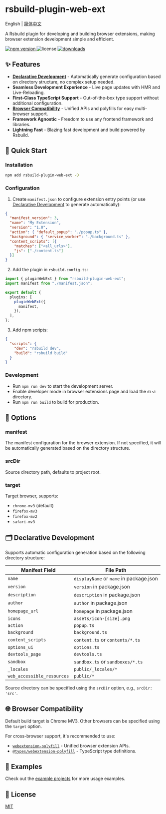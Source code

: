 # rsbuild-plugin-web-ext

English | [简体中文](./README-zh-CN.md)

A Rsbuild plugin for developing and building browser extensions, making browser extension development simple and efficient.

<p>
  <a href="https://npmjs.com/package/rsbuild-plugin-web-ext">
   <img src="https://img.shields.io/npm/v/rsbuild-plugin-web-ext?style=flat-square&colorA=564341&colorB=EDED91" alt="npm version" />
  </a>
  <img src="https://img.shields.io/badge/License-MIT-blue.svg?style=flat-square&colorA=564341&colorB=EDED91" alt="license" />
  <a href="https://npmcharts.com/compare/rsbuild-plugin-web-ext?minimal=true"><img src="https://img.shields.io/npm/dm/rsbuild-plugin-web-ext.svg?style=flat-square&colorA=564341&colorB=EDED91" alt="downloads" /></a>
</p>

## ✨ Features

- **[Declarative Development](#declarative-development)** - Automatically generate configuration based on directory structure, no complex setup needed.
- **Seamless Development Experience** - Live page updates with HMR and Live-Reloading.
- **First-Class TypeScript Support** - Out-of-the-box type support without additional configuration.
- **[Browser Compatibility](#browser-compatibility)** - Unified APIs and polyfills for easy multi-browser support.
- **Framework Agnostic** - Freedom to use any frontend framework and libraries.
- **Lightning Fast** - Blazing fast development and build powered by Rsbuild.

## 🚀 Quick Start

### Installation

```bash
npm add rsbuild-plugin-web-ext -D
```

### Configuration

1. Create `manifest.json` to configure extension entry points (or use [Declarative Development](#declarative-development) to generate automatically):

```json
{
  "manifest_version": 3,
  "name": "My Extension",
  "version": "1.0",
  "action": { "default_popup": "./popup.ts" },
  "background": { "service_worker": "./background.ts" },
  "content_scripts": [{ 
    "matches": ["<all_urls>"], 
    "js": ["./content.ts"] 
  }]
}
```

2. Add the plugin in `rsbuild.config.ts`:

```ts
import { pluginWebExt } from "rsbuild-plugin-web-ext";
import manifest from "./manifest.json";

export default {
  plugins: [
    pluginWebExt({
      manifest,
    }),
  ],
};
```

3. Add npm scripts:

```json
{
  "scripts": {
    "dev": "rsbuild dev",
    "build": "rsbuild build"
  }
}
```

### Development

- Run `npm run dev` to start the development server.
- Enable developer mode in browser extensions page and load the `dist` directory.
- Run `npm run build` to build for production.

## 📖 Options

### manifest

The manifest configuration for the browser extension. If not specified, it will be automatically generated based on the directory structure.

### srcDir

Source directory path, defaults to project root.

### target

Target browser, supports:
- `chrome-mv3` (default)
- `firefox-mv3`
- `firefox-mv2`
- `safari-mv3`

<h2 id="declarative-development">🗂️ Declarative Development</h2>

Supports automatic configuration generation based on the following directory structure:

| Manifest Field | File Path |
|--------------|---------|
| `name` | `displayName` or `name` in package.json |
| `version` | `version` in package.json |
| `description` | `description` in package.json |
| `author` | `author` in package.json |
| `homepage_url` | `homepage` in package.json |
| `icons` | `assets/icon-[size].png` |
| `action` | `popup.ts` |
| `background` | `background.ts` |
| `content_scripts` | `content.ts` or `contents/*.ts` |
| `options_ui` | `options.ts` |
| `devtools_page` | `devtools.ts` |
| `sandbox` | `sandbox.ts` or `sandboxes/*.ts` |
| `_locales` | `public/_locales/*` |
| `web_accessible_resources` | `public/*` |

Source directory can be specified using the `srcDir` option, e.g., `srcDir: 'src'`.

<h2 id="browser-compatibility">🌐 Browser Compatibility</h2>

Default build target is Chrome MV3. Other browsers can be specified using the `target` option.

For cross-browser support, it's recommended to use:

- [`webextension-polyfill`](https://www.npmjs.com/package/webextension-polyfill) - Unified browser extension APIs.
- [`@types/webextension-polyfill`](https://www.npmjs.com/package/@types/webextension-polyfill) - TypeScript type definitions.

## 📝 Examples

Check out the [example projects](./examples/) for more usage examples.

## 📄 License

[MIT](./LICENSE)
